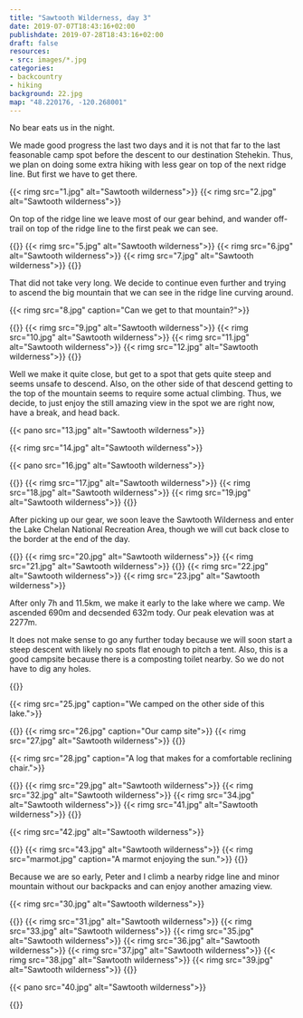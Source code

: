 ```yaml
---
title: "Sawtooth Wilderness, day 3"
date: 2019-07-07T18:43:16+02:00
publishdate: 2019-07-28T18:43:16+02:00
draft: false
resources:
- src: images/*.jpg
categories:
- backcountry
- hiking
background: 22.jpg
map: "48.220176, -120.268001"
---
```


No bear eats us in the night.

We made good progress the last two days and it is not that far to the last
feasonable camp spot before the descent to our destination Stehekin. Thus, we
plan on doing some extra hiking with less gear on top of the next ridge line.
But first we have to get there.

<!--more-->
{{< rimg src="1.jpg" alt="Sawtooth wilderness">}}
{{< rimg src="2.jpg" alt="Sawtooth wilderness">}}

On top of the ridge line we leave most of our gear behind, and wander off-trail
on top of the ridge line to the first peak we can see.

{{<gallery>}}
{{< rimg src="5.jpg" alt="Sawtooth wilderness">}}
{{< rimg src="6.jpg" alt="Sawtooth wilderness">}}
{{< rimg src="7.jpg" alt="Sawtooth wilderness">}}
{{</gallery>}}

That did not take very long. We decide to continue even further and trying to
ascend the big mountain that we can see in the ridge line curving around.

{{< rimg src="8.jpg" caption="Can we get to that mountain?">}}

{{<gallery>}}
{{< rimg src="9.jpg" alt="Sawtooth wilderness">}}
{{< rimg src="10.jpg" alt="Sawtooth wilderness">}}
{{< rimg src="11.jpg" alt="Sawtooth wilderness">}}
{{< rimg src="12.jpg" alt="Sawtooth wilderness">}}
{{</gallery>}}

Well we make it quite close, but get to a spot that gets quite steep and seems
unsafe to descend. Also, on the other side of that descend getting to the top of
the mountain seems to require some actual climbing. Thus, we decide, to just
enjoy the still amazing view in the spot we are right now, have a break, and
head back.

{{< pano src="13.jpg" alt="Sawtooth wilderness">}}

{{< rimg src="14.jpg" alt="Sawtooth wilderness">}}

{{< pano src="16.jpg" alt="Sawtooth wilderness">}}

{{<gallery>}}
{{< rimg src="17.jpg" alt="Sawtooth wilderness">}}
{{< rimg src="18.jpg" alt="Sawtooth wilderness">}}
{{< rimg src="19.jpg" alt="Sawtooth wilderness">}}
{{</gallery>}}

After picking up our gear, we soon leave the Sawtooth Wilderness and enter the
Lake Chelan National Recreation Area, though we will cut back close to the
border at the end of the day.

{{<gallery>}}
{{< rimg src="20.jpg" alt="Sawtooth wilderness">}}
{{< rimg src="21.jpg" alt="Sawtooth wilderness">}}
{{</gallery>}}
{{< rimg src="22.jpg" alt="Sawtooth wilderness">}}
{{< rimg src="23.jpg" alt="Sawtooth wilderness">}}

After only 7h and 11.5km, we make it early to the lake where we camp. We
ascended 690m and decsended 632m tody. Our peak elevation was at 2277m.

It does not make sense to go any further today because we will soon start
a steep descent with likely no spots flat enough to pitch a tent. Also, this is
a good campsite because there is a composting toilet nearby. So we do not have
to dig any holes.

{{<gpxTrack src="20190707.gpx">}}

{{< rimg src="25.jpg" caption="We camped on the other side of this lake.">}}

{{<gallery>}}
{{< rimg src="26.jpg" caption="Our camp site">}}
{{< rimg src="27.jpg" alt="Sawtooth wilderness">}}
{{</gallery>}}

{{< rimg src="28.jpg" caption="A log that makes for a comfortable reclining chair.">}}

{{<gallery>}}
{{< rimg src="29.jpg" alt="Sawtooth wilderness">}}
{{< rimg src="32.jpg" alt="Sawtooth wilderness">}}
{{< rimg src="34.jpg" alt="Sawtooth wilderness">}}
{{< rimg src="41.jpg" alt="Sawtooth wilderness">}}
{{</gallery>}}

{{< rimg src="42.jpg" alt="Sawtooth wilderness">}}

{{<gallery>}}
{{< rimg src="43.jpg" alt="Sawtooth wilderness">}}
{{< rimg src="marmot.jpg" caption="A marmot enjoying the sun.">}}
{{</gallery>}}

Because we are so early, Peter and I climb a nearby ridge line and minor
mountain without our backpacks and can enjoy another amazing view.

{{< rimg src="30.jpg" alt="Sawtooth wilderness">}}

{{<gallery>}}
{{< rimg src="31.jpg" alt="Sawtooth wilderness">}}
{{< rimg src="33.jpg" alt="Sawtooth wilderness">}}
{{< rimg src="35.jpg" alt="Sawtooth wilderness">}}
{{< rimg src="36.jpg" alt="Sawtooth wilderness">}}
{{< rimg src="37.jpg" alt="Sawtooth wilderness">}}
{{< rimg src="38.jpg" alt="Sawtooth wilderness">}}
{{< rimg src="39.jpg" alt="Sawtooth wilderness">}}
{{</gallery>}}

{{< pano src="40.jpg" alt="Sawtooth wilderness">}}

{{<nextday>}}
